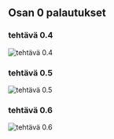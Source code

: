 ## Osan 0 palautukset

### tehtävä 0.4

![tehtävä 0.4](https://raw.githubusercontent.com/Desipeli/fullstackopen2022/tree/main/osa0/0_4_sekvenssi.png)

### tehtävä 0.5

![tehtävä 0.5](https://github.com/Desipeli/fullstackopen2022/tree/main/osa0/0_5_sekvenssi.PNG)

### tehtävä 0.6

![tehtävä 0.6](https://github.com/Desipeli/fullstackopen2022/tree/main/osa0/0_6_sekvenssi.PNG)
